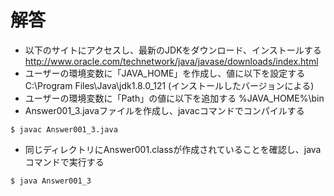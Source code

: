 # 解答
* 以下のサイトにアクセスし、最新のJDKをダウンロード、インストールする
http://www.oracle.com/technetwork/java/javase/downloads/index.html
* ユーザーの環境変数に「JAVA_HOME」を作成し、値に以下を設定する
C:\Program Files\Java\jdk1.8.0_121 (インストールしたバージョンによる)
* ユーザーの環境変数に「Path」の値に以下を追加する
%JAVA_HOME%\bin
* Answer001_3.javaファイルを作成し、javacコマンドでコンパイルする
```
$ javac Answer001_3.java
```
* 同じディレクトリにAnswer001.classが作成されていることを確認し、javaコマンドで実行する
```
$ java Answer001_3
```
